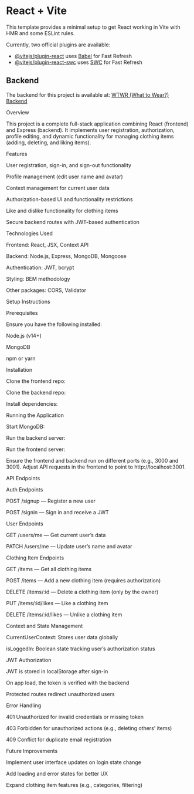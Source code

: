 # React + Vite

This template provides a minimal setup to get React working in Vite with HMR and some ESLint rules.

Currently, two official plugins are available:

- [@vitejs/plugin-react](https://github.com/vitejs/vite-plugin-react/blob/main/packages/plugin-react/README.md) uses [Babel](https://babeljs.io/) for Fast Refresh
- [@vitejs/plugin-react-swc](https://github.com/vitejs/vite-plugin-react-swc) uses [SWC](https://swc.rs/) for Fast Refresh

## Backend
The backend for this project is available at: [WTWR (What to Wear?) Backend](git@github.com:DeeJay-B/se_project_express.git)

Overview

This project is a complete full-stack application combining React (frontend) and Express (backend). It implements user registration, authorization, profile editing, and dynamic functionality for managing clothing items (adding, deleting, and liking items).

Features

User registration, sign-in, and sign-out functionality

Profile management (edit user name and avatar)

Context management for current user data

Authorization-based UI and functionality restrictions

Like and dislike functionality for clothing items

Secure backend routes with JWT-based authentication

Technologies Used

Frontend: React, JSX, Context API

Backend: Node.js, Express, MongoDB, Mongoose

Authentication: JWT, bcrypt

Styling: BEM methodology

Other packages: CORS, Validator

Setup Instructions

Prerequisites

Ensure you have the following installed:

Node.js (v14+)

MongoDB

npm or yarn

Installation

Clone the frontend repo:

Clone the backend repo:

Install dependencies:

Running the Application

Start MongoDB:

Run the backend server:

Run the frontend server:

Ensure the frontend and backend run on different ports (e.g., 3000 and 3001). Adjust API requests in the frontend to point to http://localhost:3001.

API Endpoints

Auth Endpoints

POST /signup — Register a new user

POST /signin — Sign in and receive a JWT

User Endpoints

GET /users/me — Get current user’s data

PATCH /users/me — Update user’s name and avatar

Clothing Item Endpoints

GET /items — Get all clothing items

POST /items — Add a new clothing item (requires authorization)

DELETE /items/:id — Delete a clothing item (only by the owner)

PUT /items/:id/likes — Like a clothing item

DELETE /items/:id/likes — Unlike a clothing item

Context and State Management

CurrentUserContext: Stores user data globally

isLoggedIn: Boolean state tracking user’s authorization status

JWT Authorization

JWT is stored in localStorage after sign-in

On app load, the token is verified with the backend

Protected routes redirect unauthorized users

Error Handling

401 Unauthorized for invalid credentials or missing token

403 Forbidden for unauthorized actions (e.g., deleting others' items)

409 Conflict for duplicate email registration

Future Improvements

Implement user interface updates on login state change

Add loading and error states for better UX

Expand clothing item features (e.g., categories, filtering)